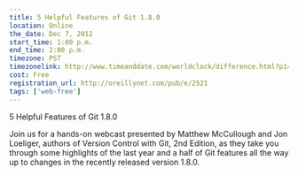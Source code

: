 ```yaml
---
title: 5 Helpful Features of Git 1.8.0
location: Online
the_date: Dec 7, 2012
start_time: 1:00 p.m.
end_time: 2:00 p.m.
timezone: PST
timezonelink: http://www.timeanddate.com/worldclock/difference.html?p1=224
cost: Free
registration_url: http://oreillynet.com/pub/e/2521
tags: ['web-free']
---
```


5 Helpful Features of Git 1.8.0

Join us for a hands-on webcast presented by Matthew McCullough and Jon Loeliger, authors of Version Control with Git, 2nd Edition, as they take you through some highlights of the last year and a half of Git features all the way up to changes in the recently released version 1.8.0.
